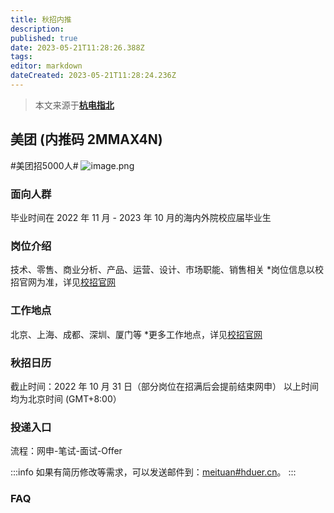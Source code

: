 ```yaml
---
title: 秋招内推
description: 
published: true
date: 2023-05-21T11:28:26.388Z
tags: 
editor: markdown
dateCreated: 2023-05-21T11:28:24.236Z
---
```


> 本文来源于[**杭电指北**](https://www.yuque.com/hduer/guide)

## 美团 (内推码 2MMAX4N)

#美团招5000人#
![image.png](https://cdn.nlark.com/yuque/0/2022/png/2596791/1659357748567-815e47a2-a018-4663-8965-a26908965a36.png#clientId=u4868e9ec-6b78-4&from=paste&height=767&id=u44e0d0d1&originHeight=1807&originWidth=1125&originalType=binary&ratio=1&rotation=0&showTitle=false&size=677145&status=done&style=none&taskId=u000970d4-e948-4b94-845a-35784376681&title=&width=477.5)

### 面向人群

毕业时间在 2022 年 11 月 - 2023 年 10 月的海内外院校应届毕业生

### 岗位介绍

技术、零售、商业分析、产品、运营、设计、市场职能、销售相关
*岗位信息以校招官网为准，详见[校招官网](https://campus.meituan.com)

### 工作地点

北京、上海、成都、深圳、厦门等
*更多工作地点，详见[校招官网](https://campus.meituan.com)

### 秋招日历

截止时间：2022 年 10 月 31 日（部分岗位在招满后会提前结束网申）
以上时间均为北京时间 (GMT+8:00）

### 投递入口

流程：网申-笔试-面试-Offer

:::info
如果有简历修改等需求，可以发送邮件到：[meituan#hduer.cn](mailto:meituan@hduer.cn)。
:::

### FAQ



